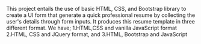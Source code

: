 This project entails the use of basic HTML, CSS, and Bootstrap library to create a UI form that generate a quick professional resume by collecting the user's details through form inputs.
It produces this resume template in three different format. We have;
1.HTML,CSS and vanilla JavaScript format
2.HTML, CSS and JQuery format, and
3.HTML, Bootstrap and JavaScript
